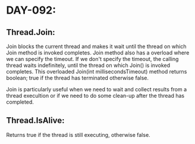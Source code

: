 # DAY-092:

## Thread.Join:
Join blocks the current thread and makes it wait until the thread on which Join method is invoked completes. Join method also has a overload where we can specify the timeout. If we don't specify the timeout, the calling thread waits indefinitely, until the thread on which Join() is invoked completes. This overloaded Join(int millisecondsTimeout) method returns boolean; true if the thread has terminated otherwise false.

Join is particularly useful when we need to wait and collect results from a thread execultion or if we need to do some clean-up after the thread has completed.

## Thread.IsAlive:
Returns true if the thread is still executing, otherwise false.
